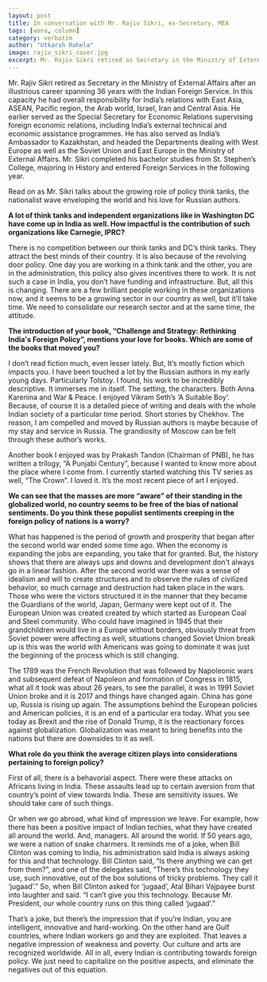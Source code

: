 ```yaml
---
layout: post
title: In conversation with Mr. Rajiv Sikri, ex-Secretary, MEA
tags: [wona, column]
category: verbatim
author: "Utkarsh Ruhela"
image: rajiv_sikri_cover.jpg
excerpt: Mr. Rajiv Sikri retired as Secretary in the Ministry of External Affairs after an illustrious career spanning 36 years with the Indian Foreign Service. Read on as Mr. Sikri talks about the growing role of policy think tanks, the nationalist wave enveloping the world and his love for Russian authors.
---
```


Mr. Rajiv Sikri retired as Secretary in the Ministry of External Affairs after an illustrious career spanning 36 years with the Indian Foreign Service. In this capacity he had overall responsibility for India’s relations with East Asia, ASEAN, Pacific region, the Arab world, Israel, Iran and Central Asia. He earlier served as the Special Secretary for Economic Relations supervising foreign economic relations, including India’s external technical and economic assistance programmes. He has also served as India’s Ambassador to Kazakhstan, and headed the Departments dealing with West Europe as well as the Soviet Union and East Europe in the Ministry of External Affairs. Mr. Sikri completed his bachelor studies from St. Stephen’s College, majoring in History and entered Foreign Services in the following year.

Read on as Mr. Sikri talks about the growing role of policy think tanks, the nationalist wave enveloping the world and his love for Russian authors.

<b>A lot of think tanks and independent organizations like in Washington DC have come up in India as well. How impactful is the contribution of such organizations like Carnegie, IPRC?</b>

There is no competition between our think tanks and DC’s think tanks. They attract the best minds of their country. It is also because of the revolving door policy. One day you are working in a think tank and the other, you are in the administration, this policy also gives incentives there to work. It is not such a case in India, you don’t have funding and infrastructure. But, all this is changing. There are a few brilliant people working in these organizations now, and it seems to be a growing sector in our country as well, but it’ll take time. We need to consolidate our research sector and at the same time, the attitude.

<b>The introduction of your book, “Challenge and Strategy: Rethinking India's Foreign Policy”, mentions your love for books. Which are some of the books that moved you?</b>

I don’t read fiction much, even lesser lately. But, It’s mostly fiction which impacts you. I have been touched a lot by the Russian authors in my early young days. Particularly Tolstoy. I found, his work to be incredibly descriptive. It immerses me in itself. The setting, the characters. Both Anna Karenina and War & Peace. I enjoyed Vikram Seth’s ‘A Suitable Boy’. Because, of course it is a detailed piece of writing and deals with the whole Indian society of a particular time period. Short stories by Chekhov. The reason, I am compelled and moved by Russian authors is maybe because of my stay and service in Russia. The grandiosity of Moscow can be felt through these author’s works.

Another book I enjoyed was by Prakash Tandon (Chairman of PNB), he has written a trilogy, “A Punjabi Century”, because I wanted to know more about the place where I come from.
I currently started watching this TV series as well, “The Crown”. I loved it. It’s the most recent piece of art I enjoyed.

<b>We can see that the masses are more “aware” of their standing in the globalized world, no country seems to be free of the bias of national sentiments. Do you think these populist sentiments creeping in the foreign policy of nations is a worry?</b>

What has happened is the period of growth and prosperity that began after the second world war ended some time ago. When the economy is expanding the jobs are expanding, you take that for granted. But, the history shows that there are always ups and downs and development don't always go in a linear fashion. After the second world war there was a sense of idealism and will to create structures and to observe the rules of civilized behavior, so much carnage and destruction had taken place in the wars. Those who were the victors structured it in the manner that they became the Guardians of the world, Japan, Germany were kept out of it. The European Union was created created by which started as European Coal and Steel community. Who could have imagined in 1945 that their grandchildren would live in a Europe without borders, obviously threat from Soviet power were affecting as well, situations changed Soviet Union break up is this was the world with Americans was going to dominate it was just the beginning of the process which is still changing.

The 1789 was the French Revolution that was followed by Napoleonic wars and subsequent defeat of Napoleon and formation of Congress in 1815, what all it took was about 26 years, to see the parallel, it was in 1991 Soviet Union broke and it is 2017 and things have changed again. China has gone up, Russia is rising up again. The assumptions behind the European policies and American policies, it is an end of a particular era today. What you see today as Brexit and the rise of Donald Trump, it is the reactionary forces against globalization. Globalization was meant to bring benefits into the nations but there are downsides to it as well.

<b>What role do you think the average citizen plays into considerations pertaining to foreign policy?</b>

First of all, there is a behavorial aspect. There were these attacks on Africans living in India. These assaults lead up to certain aversion from that country’s point of view towards India. These are sensitivity issues. We should take care of such things.

Or when we go abroad, what kind of impression we leave. For example, how there has been a positive impact of Indian techies, what they have created all around the world. And, managers. All around the world. If 50 years ago, we were a nation of snake charmers. It reminds me of a joke, when Bill Clinton was coming to India, his administration said India is always asking for this and that technology. Bill Clinton said, “Is there anything we can get from them?”, and one of the delegates said, “There’s this technology they use,  such innovative, out of the box solutions of tricky problems. They call it ‘jugaad’.”
So, when Bill Clinton asked for ‘jugaad’, Atal Bihari Vajpayee burst into laughter and said. “I can’t give you this technology. Because Mr. President, our whole country runs on this thing called ‘jugaad’.”

That’s a joke, but there’s the impression that if you’re Indian, you are intelligent, innovative and hard-working. On the other hand are Gulf countries, where Indian workers go and they are exploited. That leaves a negative impression of weakness and poverty. Our culture and arts are recognized worldwide. All in all, every Indian is contributing towards foreign policy. We just need to capitalize on the positive aspects, and eliminate the negatives out of this equation.
